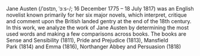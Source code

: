 Jane Austen (/ˈɒstɪn, ˈɔːs-/; 16 December 1775 – 18 July 1817) was an English novelist known primarily for her six major novels, which interpret, critique and comment upon the British landed gentry at the end of the 18th century.
In this work, we analyze the work of Jane Austen by determining the most used words and making a few comparisons across books. The books are Sense and Sensibility (1811), Pride and Prejudice (1813), Mansfield Park (1814) and Emma (1816), Northanger Abbey and Persuasion (1818)
